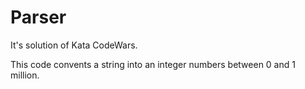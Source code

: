 # Parser

It's solution of Kata CodeWars. 

This code convents a string into an integer numbers between 0 and 1 million.
